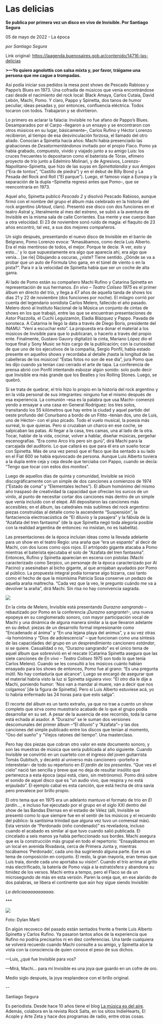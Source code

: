 # Las delicias

**Se publica por primera vez un disco en vivo de Invisible. Por Santiago Segura**

05 de mayo de 2022 - La época

_por Santiago Segura_

Link original: https://laagenda.buenosaires.gob.ar/contenido/14716-las-delicias



**>—Yo quiero agnolottis con salsa mixta y, por favor, tráigame una persona que me cague a trompadas.**



Así podía iniciar sus pedidos la mesa post shows de Pescado Rabioso y Pappo’s Blues en 1973. Una cofradía de músicos que venía encontrándose casi desde el nacimiento del rock local: Black Amaya, Carlos Cutaia, David Lebón, Machi, Pomo. Y claro, Pappo y Spinetta, dos tanos de humor peculiar, ideas pesadas y, por entonces, confluencia eléctrica. Todos tocaron con todos. Trabajaron y se divirtieron.




Lo primero es aclarar la falacia: Invisible no fue afano de Pappo’s Blues. Desamparados por el Carpo –llegaron a un ensayo y se encontraron con otros músicos en su lugar, básicamente–, Carlos Rufino y Héctor Lorenzo recibieron, al tiempo de esa desvinculación forzosa, el llamado del otro aliado. Conocían a Spinetta hacía años: Machi había presenciado las grabaciones de *Desatormentándonos* invitado por el propio Flaco. Pomo ya había grabado, compuesto, vivido y viajado junto a su amigo Luis: los cruces frecuentes lo depositaron como el baterista de Tórax, efímero proyecto de trío junto a Edelmiro Molinari, y de Agresivos, Lorenzo-Napolitano-Spinetta, que hizo de las suyas en *Spinettalandia y sus Amigos* (“Era de tontos”, “Castillo de piedra”) y en el debut de Billy Bond y La Pesada del Rock and Roll (“El parque”). Luego, el famoso viaje a Europa y la separación de la dupla –Spinetta regresó antes que Pomo–, que se reencontraría en 1973.




Aquel año, Spinetta publicó *Pescado 2* y disolvió Pescado Rabioso, aunque firmó con el nombre del grupo el álbum más celebrado en la historia del rock argentino (*Artaud*, claro). Presentó ese disco con dos funciones en el teatro Astral y, literalmente al mes del estreno, se subió a la aventura de Invisible en la misma sala de calle Corrientes. Esa mente y ese cuerpo iban a otra velocidad. El 23 de noviembre sonó ruido de magia: el flaquito de 23 años encontró, tal vez, a sus dos mejores compañeros.




Un siglo después, presentando el nuevo disco de Invisible en el barrio de Belgrano, Pomo Lorenzo evoca: “Amasábamos, como decía Luis Alberto. Era el más mentiroso de todos, el mejor. Porque te decía: ‘A ver, esto y esto...’ y lo que supuestamente era algo que aparecía ahí, era algo que venía... [se ríe] Dibujando a oscuras, ¿viste? Tiene sentido. ¿Dónde se va a probar que un auto de Fórmula Uno gana, en el túnel de viento o en la pista?”. Para ir a la velocidad de Spinetta había que ser un coche de alta gama.




Al lado de Pomo están su compañero Machi Rufino y Catarina Spinetta en representación de sus hermanos. *En vivo – Teatro Coliseo 1975* es el primer álbum en directo del trío, y llega a 47 años de aquella tanda de shows los días 21 y 22 de noviembre (dos funciones por noche). El milagro corrió por cuenta del legendario sonidista Carlos Melero, fallecido el año pasado. Melero donó al Instituto Nacional de la Música un conjunto de cintas de shows en los que trabajó, entre las que se encuentran presentaciones de Astor Piazzolla, el Cuchi Leguizamón, Eladia Blázquez y Pappo. Pavada de sonoteca. A Catarina le llegó la data a través de Diego Boris, presidente del INAMU: “Vení a escuchar esto”. La propuesta era donar el material a los músicos de Invisible para que lo publicaran, o hacerlo a través del propio ente. Finalmente, Gustavo Gauvry digitalizó la cinta, Mariano López dio el toque final y Sony Music se hizo cargo de la publicación; con la curiosidad de que uno de los ejecutivos de la compañía, Sergio Ponfil, había estado presente en aquellos shows y recordaba al detalle ¡hasta la longitud de las cabelleras de los músicos! “Estas fotos no son de ese día”, jura Pomo que les dijo cuando ya tenían casi cerrado el arte de tapa. La conferencia de prensa abrió con Ponfil intentando esbozar algún sonido: solo pudo decir que Invisible era más grande que los Beatles y los Rolling Stones. Luego, se quebró.




Si se trata de quebrar, el trío hizo lo propio en la historia del rock argentino y en la vida personal de sus integrantes: ninguno fue el mismo después de esa experiencia. La comunión –esa es la palabra que usa Machi– comenzó yendo a ensayar a una casa en General Rodríguez: los tres solos, transitando los 55 kilómetros que hay entre la ciudad y aquel partido del oeste profundo del Conurbano a bordo de un Fitito –tenían dos, uno de Luis, uno de Héctor– con el piso picado. Todo el vuelo musical, la poesía más surreal, lo que quieras. Pero si cruzaban un charco en ese coche, se salpicaban las patas. Al llegar a la casa, tres camas, una al lado de la otra. Tocar, hablar de la vida, cocinar, volver a hablar, diseñar músicas, pergeñar escenografías. “Era como Arco Iris pero sin gurú”, dirá Machi para la carcajada del auditorio. Lo que callará es que para él era un sueño tocar con Spinetta. Más de una vez pensó que el flaco que iba sentado a su lado en el Fiat 600 se había equivocado de persona. Aunque Luis Alberto tuviera a la dupla entre ceja y ceja desde que terciaba con Pappo, cuando se decía: “Tengo que tocar con estos dos monitos”.




Luego de aquellos días de quinta y comunidad, Invisible se inició discográficamente con un simple de dos canciones a comienzos de 1974 (“Estado de coma” y “Elementales leches”). El álbum homónimo del mismo año traspasó de creatividad la capacidad que ofrecían los surcos de un vinilo, al punto de necesitar cortar dos canciones más dentro de un simple que venía incluido con el elepé. Allí depositaron las canciones más accesibles; en el álbum, las catedrales más sublimes del rock argentino: piezas construidas al detalle como la ascendente “Suspensión”, la fantaciencia electroacústica de “El diluvio y la pasajera” y la fábula de la “Azafata del tren fantasma” (de la que Spinetta negó toda alegoría posible con la realidad argentina de entonces: no insistan, no es Isabelita).




Las presentaciones de la época incluían ideas como la llevada adelante para un show en el teatro Regio: una araña que “era un espanto” al decir de Machi, con dos luces como ojos rojos. El artrópodo gigante atacaba a Pomo mientras el baterista ejecutaba el solo de "Azafata del tren fantasma". Entonces, Rufino y Spinetta aparecían en escena con pistolas (Machi caracterizado como Serpico, un personaje de la época caracterizado por Al Pacino) y asesinaban al bicho gigante, al que arrojaban ayudados por Pomo al público. La propuesta integral podía tornarse algo bizarra, casi tanto como el hecho de que la mismísima Patricia Sosa conserve un pedazo de aquella araña maltrecha. “Cada vez que la veo, le pregunto cuándo me va a devolver la araña”, dirá Machi. Sin risa no hay convivencia sagrada.




![](https://cdn.feater.me/files/images/219617/62b878b5-1c31-48f4-a359-2b71678b37c0.png)




En la cinta de Melero, Invisible está presentando *Durazno sangrando* –rebautizado por Pomo en la conferencia ¡*Durazno sangrante*!–, una nueva epopeya en su conglomerado sonoro, con mayor participación vocal de Machi y una dinámica de alguna manera similar a la que llevaron adelante en su debut: piezas de un desarrollo formal impresionante como “Encadenado al ánima” y “En una lejana playa del animus”, y a su vez otras –la homónima y “Dios de adolescencia” – que funcionan como una síntesis de las capacidades del grupo en un desprendimiento cancionero *estándar*, si se quiere. Casualidad o no, “Durazno sangrando” es el único tema de aquel álbum que sobrevivió en el rescate (Catarina Spinetta asegura que las siete canciones de *En vivo – Teatro Coliseo 1975* son todo lo que tenía Carlos Melero). Cuando se les consultó a los músicos cuánto habían ensayado para los shows de entonces, Pomo fue al grano: “Es una pregunta inútil. No hay contaduría que alcance”. Luego se encargó de asegurar que el material habría visto la luz si Spinetta siguiera vivo: "El otro día le dije a Machi, poniendo humor: 'Nos van a mandar al muere, van a decir que nos colgamos’ [de la figura de Spinetta]. Pero si Luis Alberto estuviese acá, yo lo habría enfermado las 24 horas para que esto salga".




El recorte del álbum es un tanto extraño, ya que no trae a cuento un show completo que sirva como muestrario acabado de lo que el grupo podía desarrollar en su set. A pesar de la ausencia de ese recorrido, toda la carne está echada al asador. A “Durazno” se le suman dos versiones descomunales del primer álbum –“El diluvio” y “Azafata”– y las dos canciones del simple publicado entre los discos que tenían al momento, “Oso del sueño” y “Viejos ratones del tiempo”. Una masterclass.




Pero hay dos piezas que cobran otro valor en este documento sonoro, y son las muestras de música que sería publicada al año siguiente. Cuando Invisible se convirtió en un cuarteto con el ingreso del joven guitarrista Tomás Gubitsch, y decantó al universo más cancionero –porteño e interestelar– de todo su repertorio en *El jardín de los presentes*. “Que ves el cielo” nació tan sencilla y breve que no deja de resultar insólito que pertenezca a esta época (aquí está, claro, sin metrónomo). Pomo dirá sobre el sonido de aquel disco que es “un audio vivo, que respira y no está enjaulado”. El ejemplo cabal es esta canción, que está hecha de otra savia pero prevalece por brillo propio.




El otro tema que en 1975 era un adelanto mantuvo el formato de trío en *El jardín...*, e incluso fue ejecutado por el grupo en el siglo XXI dentro del show de las Bandas Eternas en el estadio de Vélez (allí, Invisible se presentó como lo que siempre fue en el sentir de los músicos y el recuerdo del público: la santísima trinidad que alguna vez tuvo un comensal más). Esta versión de “Perdonado (niño condenado)” es reveladora, incluso cuando el acabado es similar al que tuvo cuando salió publicada. El cincelado a seis manos ya había perfeccionado sus bordes. Machi asegura que es la construcción más grupal en todo el repertorio: “Ensayábamos en un local en avenida Rivadavia, cerca de Primera Junta y, mientras tocábamos ‘Perdonado’, cada uno iba sugiriendo alguna parte. Ese es un tema de composición en conjunto. El resto, la gran mayoría, eran temas que Luis traía, donde cada uno aportaba su visión“. Cuando el trío arrima al grito más electrificado, la batería de Pomo viaja a la estratósfera y abandona su timidez de los versos. Machi entra a tempo, pero el Flaco se da un microsegundo de más en esta versión. Paren la oreja que, en ese alarido de dos palabras, se libera el continente que aún hoy sigue siendo Invisible:




*La deliciaaaaaaaaaaaa*.




\*\*\*




![](https://cdn.feater.me/files/images/219618/9ee0edb9-7bf9-419e-bb65-f60105eced1c.png)




Foto: Dylan Martí




En algún recoveco del pasado están sentados frente a frente Luis Alberto Spinetta y Carlos Rufino. Ya pasaron tantos años de la experiencia que Rufino no podría precisarlos ni en diez conferencias. Una tarde cualquiera se volverá recuerdo cuando Machi consulte a su amigo, y Spinetta alce la vista con la consciencia de quien conoce el peso de sus dichos.




—Luis, ¿qué fue Invisible para vos?




—Mirá, Machi... para mí Invisible es una joya que guardo en un cofre de oro.




Medio siglo después, la joya resplandece con el brillo original.




--




Santiago Segura




Es periodista. Desde hace 10 años tiene el blog [La música es del aire](http://lamusicaesdelaire.blogspot.com.ar/). Además, colabora en la revista Rock Salta, en los sitios IndieHearts, El Acople y Arte Zeta y hace dos programas de radio, entre otras cosas.



